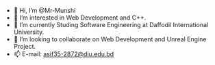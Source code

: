- 👋 Hi, I’m @Mr-Munshi
- 👀 I’m interested in Web Development and C++.
- 🌱 I’m currently Studing Software Engineering at Daffodil International University.
- 💞️ I’m looking to collaborate on Web Development and Unreal Engine Project.
- 📫 E-mail: asif35-2872@diu.edu.bd

<!---
Mr-Munshi/Mr-Munshi is a ✨ special ✨ repository because its `README.md` (this file) appears on your GitHub profile.
You can click the Preview link to take a look at your changes.
--->
